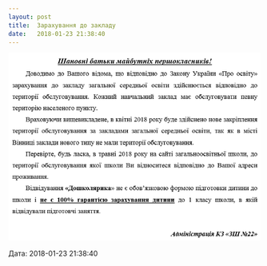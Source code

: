 ```yaml
---
layout: post
title:  Зарахування до закладу
date:   2018-01-23 21:38:40
---
```

![](/assets/tiger-1516736297.png)

  
Дата: 2018-01-23 21:38:40